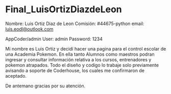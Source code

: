 # Final_LuisOrtizDiazdeLeon

Nombre: Luis Ortiz Diaz de Leon
Comisión: #44675-python 
email: luis.eodl@outlook.com

AppCoder/admin
User: admin
Password: 1234

Mi nombre es Luis Ortiz y decidí hacer una pagina para el control escolar de una Academia Pokemon. 
En ella tanto Alumnos como maestros podran ingresar y consultar información relativa a los cursos, entrenadores y pokemon atrapados.
Todo el diseño y codigo lo trabaje solo previamente avisando a soporte de Coderhouse, los cuales me confirmaron de aceptado.

De antemano gracias por su atención.
